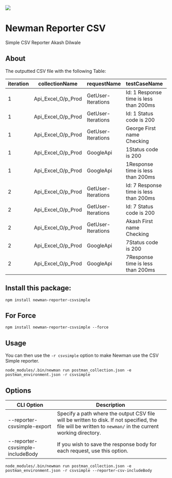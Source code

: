 <a href="https://www.postman.com/"><img src="https://assets.getpostman.com/common-share/postman-logo-horizontal-320x132.png" /></a><br />
# Newman Reporter CSV 

Simple CSV Reporter Akash Dilwale
 
## About

The outputted CSV file with the following Table:

| iteration | collectionName     | requestName        | testCaseName                           | url                              | status | code | responseTime | result | assertionErrorMessage               |
| --------- | ------------------ | ------------------ | -------------------------------------- | -------------------------------- | ------ | ---- | ------------ | ------ | ----------------------------------- |
| 1         | Api_Excel_O/p_Prod | GetUser-Iterations | Id: 1 Response time is less than 200ms | https://reqres.in/api/users/1    | OK     | 200  | 781          | Fail   | expected 781 to be below 200        |
| 1         | Api_Excel_O/p_Prod | GetUser-Iterations | Id: 1 Status code is 200               | https://reqres.in/api/users/1    | OK     | 200  | 781          | Pass   |                                     |
| 1         | Api_Excel_O/p_Prod | GetUser-Iterations | George First name Checking             | https://reqres.in/api/users/1    | OK     | 200  | 781          | Pass   |                                     |
| 1         | Api_Excel_O/p_Prod | GoogleApi          | 1Status code is 200                    | https://script.google.com/       | OK     | 200  | 3075         | Pass   |                                     |
| 1         | Api_Excel_O/p_Prod | GoogleApi          | 1Response time is less than 200ms      | https://script.google.com/       | OK     | 200  | 3075         | Fail   | expected 3075 to be below 200       |
| 2         | Api_Excel_O/p_Prod | GetUser-Iterations | Id: 7 Response time is less than 200ms | https://reqres.in/api/users/7    | OK     | 200  | 156          | Pass   |                                     |
| 2         | Api_Excel_O/p_Prod | GetUser-Iterations | Id: 7 Status code is 200               | https://reqres.in/api/users/7    | OK     | 200  | 156          | Pass   |                                     |
| 2         | Api_Excel_O/p_Prod | GetUser-Iterations | Akash First name Checking              | https://reqres.in/api/users/7    | OK     | 200  | 156          | Fail   | expected 'Michael' to equal 'Akash' |
| 2         | Api_Excel_O/p_Prod | GoogleApi          | 7Status code is 200                    | https://script.google.com/       | OK     | 200  | 2446         | Pass   |                                     |
| 2         | Api_Excel_O/p_Prod | GoogleApi          | 7Response time is less than 200ms      | https://script.google.com/       | OK     | 200  | 2446         | Fail   | expected 2446 to be below 200       |



## Install this package:

```console
npm install newman-reporter-csvsimple
```
## For Force 
```console
npm install newman-reporter-csvsimple --force

```

## Usage
You can then use the `-r csvsimple` option to make Newman use the CSV Simple reporter.

```console
node_modules/.bin/newman run postman_collection.json -e postman_environment.json -r csvsimple
```

## Options

| CLI Option | Description |
| ------ | ------ |
| --reporter-csvsimple-export <path> | Specify a path where the output CSV file will be written to disk. If not specified, the file will be written to `newman/` in the current working directory. |
| --reporter-csvsimple-includeBody | If you wish to save the response body for each request, use this option. |

```console
node_modules/.bin/newman run postman_collection.json -e postman_environment.json -r csvsimple --reporter-csv-includeBody
```
